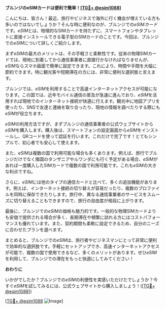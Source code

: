 **ブルンジのeSIMカードは便利で簡単！[[TG💪+ @esim1088](https://t.me/s/esim1088)]**

こんにちは、皆さん！最近、旅行やビジネスで海外に行く機会が増えている方も多いのではないでしょうか？そんな時に便利なのが、ブルンジでの*eSIMカード*です。*eSIM*とは、物理的なSIMカードを持たずに、スマートフォンやタブレットに直接インストールできる電子型のSIMカードのことです。今回は、ブルンジでの*eSIM*について詳しくご紹介します。

まず*eSIM*の最大のメリットは、その手軽さと柔軟性です。従来の物理SIMカードでは、現地に到着してから通信事業者に直接行かなければなりませんが、*eSIM*ならスマホ画面で簡単に設定できます。これにより、時間や手間を大幅に節約できます。特に観光客や短期滞在の方には、非常に便利な選択肢と言えます。

ブルンジでは、*eSIM*を利用することで高速インターネットアクセスが可能になります。この国では、近年モバイル通信の普及が急速に進んでおり、*eSIM*を活用すれば現地でのインターネット接続が快適に行えます。観光中に地図アプリを使ったり、SNSで友達と連絡を取り合ったり、現地の情報を調べたりする際にも*eSIM*が役立ちます。

*eSIM*の利用方法ですが、まずブルンジの通信事業者の公式ウェブサイトから*eSIM*を購入します。購入後は、スマートフォンの設定画面から*eSIM*をインストールし、QRコードを使って認証を行います。これだけで完了です！とてもシンプルで、初心者でも安心して使えます。

また、*eSIM*は複数の国で利用可能な場合も多くあります。例えば、旅行でブルンジだけでなく隣国のタンザニアやルワンダにも行く予定がある場合、*eSIM*があれば一度購入したSIMカードで複数の国で利用可能です。これも*eSIM*の大きな利点ですね。

さらに、*eSIM*には他のタイプの通信カードと比べて、多くの追加機能があります。例えば、インターネット接続の切り替えが容易だったり、複数のプロファイルを同時に保存できたりします。旅行中、異なる通信事業者のサービスをスムーズに切り替えることもできますので、旅行の自由度が格段に上がります。

最後に、ブルンジでの*eSIM*の価格も魅力的です。一般的な物理SIMカードよりも安価で提供される場合が多く、長期滞在や頻繁に訪れる方にはコストパフォーマンスも優れています。また、契約期間も柔軟に設定できるため、自分のニーズに合わせたプランを選べます。

まとめると、ブルンジでの*eSIM*は、旅行者やビジネスマンにとって非常に便利で効率的な選択肢です。手軽にセットアップでき、高速インターネットアクセスが可能で、複数の国で使用できるなど、多くのメリットがあります。ぜひ*eSIM*を利用して、ブルンジでの滞在をもっと快適にしてみてください！

**おわりに**

いかがでしたか？ブルンジでの*eSIM*の利便性を実感いただけたでしょうか？今すぐ*eSIM*を試してみるには、公式ウェブサイトから購入しましょう！([[TG💪+ @esim1088](https://t.me/s/esim1088)]) 

[[TG💪+ @esim1088](https://t.me/s/esim1088) ![Image](https://i.postimg.cc/Y0z9fWf4/image.png)]